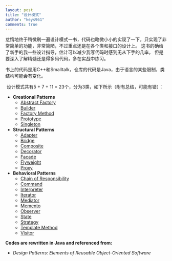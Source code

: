 ```yaml
---
layout: post
title: "设计模式"
author: "keys961"
comments: true
---
```


​       怠惰地终于稍微刷一遍设计模式一书，代码也略微小小的实现了一下，只实现了非常简单的功能，非常简陋，不过重点还是在各个类和接口的设计上。
这书的确给了新手的我一些设计指导，估计可以减少我写代码时感到无从下手的几率。
但是要深入了解精髓还是得多码代码，多在实战中练习。

​        书上的代码是用C++和Smalltalk，仓库的代码是Java，由于语言的某些限制，类结构可能会有变化。

​        设计模式共有5 + 7 + 11 = 23个，分为3类，如下所示（附有总结，可能有错）：

- **Creational Patterns**
    - [Abstract Factory](https://github.com/keys961/Design-Pattern/blob/master/src/org/yejt/maze/Abstract%20Factory.md)
    - [Builder](https://github.com/keys961/Design-Pattern/blob/master/src/org/yejt/mazebuilder/Builder.md)
    - [Factory Method](https://github.com/keys961/Design-Pattern/blob/master/src/org/yejt/mazefactory/Factory%20Method.md)
    - [Prototype](https://github.com/keys961/Design-Pattern/blob/master/src/org/yejt/mazeprototype/Prototype.md)
    - [Singleton](https://github.com/keys961/Design-Pattern/blob/master/src/org/yejt/singleton/Singleton.md)
- **Structural Patterns**
    - [Adapter](https://github.com/keys961/Design-Pattern/blob/master/src/org/yejt/adapter/Adapter.md)
    - [Bridge](https://github.com/keys961/Design-Pattern/blob/master/src/org/yejt/bridge/Bridge.md)
    - [Composite](https://github.com/keys961/Design-Pattern/blob/master/src/org/yejt/composition/Composite.md)
    - [Decorator](https://github.com/keys961/Design-Pattern/blob/master/src/org/yejt/decorator/Decorator.md)
    - [Facade](https://github.com/keys961/Design-Pattern/blob/master/src/org/yejt/facade/Facade.md)
    - [Flyweight](https://github.com/keys961/Design-Pattern/blob/master/src/org/yejt/flyweight/Flyweight.md)
    - [Proxy](https://github.com/keys961/Design-Pattern/blob/master/src/org/yejt/proxy/Proxy.md)
- **Behavioral Patterns**
    - [Chain of Responsibility](https://github.com/keys961/Design-Pattern/blob/master/src/org/yejt/chain/ChainOfResponsibility.md)
    - [Command](https://github.com/keys961/Design-Pattern/blob/master/src/org/yejt/command/Command.md)
    - [Interpreter](https://github.com/keys961/Design-Pattern/blob/master/src/org/yejt/interpreter/Interpreter.md)
    - [Iterator](https://github.com/keys961/Design-Pattern/blob/master/src/org/yejt/iterator/Iterator.md)
    - [Mediator](https://github.com/keys961/Design-Pattern/blob/master/src/org/yejt/mediator/Mediator.md)
    - [Memento](https://github.com/keys961/Design-Pattern/blob/master/src/org/yejt/memento/Memento.md)
    - [Observer](https://github.com/keys961/Design-Pattern/blob/master/src/org/yejt/observer/Observer.md)
    - [State](https://github.com/keys961/Design-Pattern/blob/master/src/org/yejt/state/State.md)
    - [Strategy](https://github.com/keys961/Design-Pattern/blob/master/src/org/yejt/strategy/Strategy.md)
    - [Template Method](https://github.com/keys961/Design-Pattern/blob/master/src/org/yejt/template/TemplateMethod.md)
    - [Visitor](https://github.com/keys961/Design-Pattern/blob/master/src/org/yejt/visitor/Visitor.md)

**Codes are rewritten in Java and referenced from:**
- _Design Patterns: Elements of Reusable Object-Oriented Software_